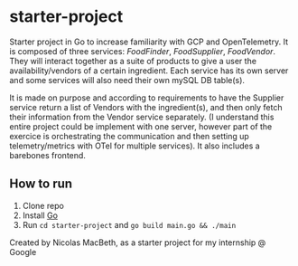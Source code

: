 # starter-project

Starter project in Go to increase familiarity with GCP and OpenTelemetry. It is composed of three services: *FoodFinder*, *FoodSupplier*, *FoodVendor*. They will interact together as a suite of products to give a user the availability/vendors of a certain ingredient. Each service has its own server and some services will also need their own mySQL DB table(s). 

It is made on purpose and according to requirements to have the Supplier service return a list of Vendors with the ingredient(s), and then only fetch their information from the Vendor service separately. (I understand this entire project could be implement with one server, however part of the exercice is orchestrating the communication and then setting up telemetry/metrics with OTel for multiple services). It also includes a barebones frontend.

## How to run

1. Clone repo
2. Install [Go](https://golang.org/dl/)
3. Run `cd starter-project` and `go build main.go && ./main`

Created by Nicolas MacBeth, as a starter project for my internship @ Google
